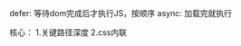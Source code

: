 defer: 等待dom完成后才执行JS，按顺序
async: 加载完就执行

核心：
1.关键路径深度
2.css内联 <style rel="preload" as="style" onload="rel = stylesheet"/>
3.利用puppeteer做首屏渲染
